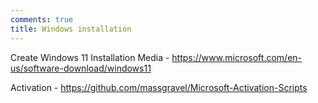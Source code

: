```yaml
---
comments: true
title: Windows installation
---
```


Create Windows 11 Installation Media - <https://www.microsoft.com/en-us/software-download/windows11>

Activation - <https://github.com/massgravel/Microsoft-Activation-Scripts>